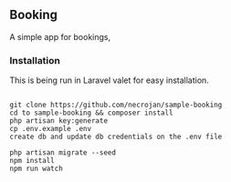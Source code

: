 ## Booking

A simple app for bookings, 

### Installation

This is being run in Laravel valet for easy installation.
```

git clone https://github.com/necrojan/sample-booking
cd to sample-booking && composer install
php artisan key:generate
cp .env.example .env
create db and update db credentials on the .env file

php artisan migrate --seed
npm install
npm run watch
```

